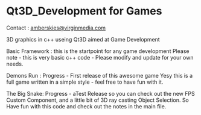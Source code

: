 # Qt3D_Development for Games

Contact : amberskies@virginmedia.com

3D graphics in c++ useing Qt3D aimed at Game Development

Basic Framework : this is the startpoint for any game development
Please note - this is very basic c++ code - Please modify and update for your own needs.

Demons Run : Progress - First release of this awesome game
Yesy this is a full game written in a simple style - feel free to have fun with it.

The Big Snake: Progress - aTest Release so you can check out the new FPS Custom Component, and
a little bit of 3D ray casting Object Selection.  So Have fun with this code and check out the notes in the main file.
